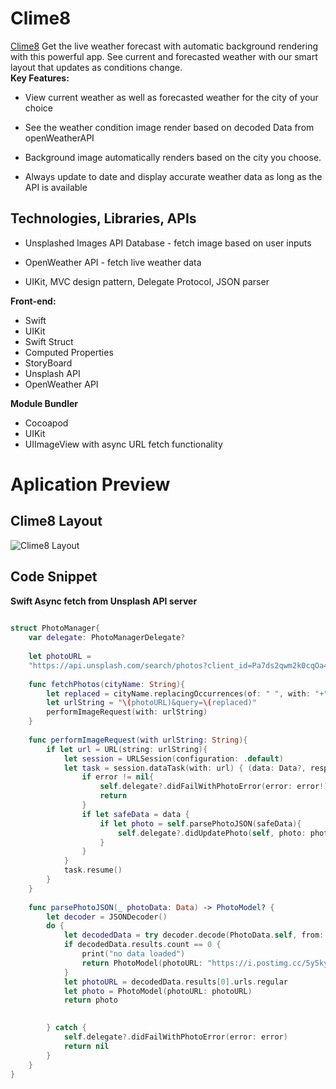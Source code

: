 # Clime8

[Clime8](https://apps.apple.com/us/app/clime8/id1662664856) Get the live weather forecast with automatic background rendering with this powerful app. See current and forecasted weather with our smart layout that updates as conditions change.  
**Key Features:**

* View current weather as well as forecasted weather for the city of your choice

* See the weather condition image render based on decoded Data from openWeatherAPI

* Background image automatically renders based on the city you choose.

* Always update to date and display accurate weather data as long as the API is available

## Technologies, Libraries, APIs

* Unsplashed Images API Database - fetch image based on user inputs

* OpenWeather API - fetch live weather data 

* UIKit, MVC design pattern, Delegate Protocol, JSON parser

**Front-end:**

* Swift
* UIKit
* Swift Struct
* Computed Properties
* StoryBoard
* Unsplash API
* OpenWeather API

**Module Bundler** 

* Cocoapod
* UIKit 
* UIImageView with async URL fetch functionality 

# Aplication Preview

## Clime8 Layout

![Clime8 Layout](https://i.postimg.cc/kGtP67Jw/Untitled-design.png)


## Code Snippet

**Swift Async fetch from Unsplash API server** 
```swift
  
struct PhotoManager{
    var delegate: PhotoManagerDelegate?
    
    let photoURL =
    "https://api.unsplash.com/search/photos?client_id=Pa7ds2qwm2k0cqOa4FALgC4fKya3isGxtlx7lB7h0PI"
    
    func fetchPhotos(cityName: String){
        let replaced = cityName.replacingOccurrences(of: " ", with: "+", options: .literal, range: nil)
        let urlString = "\(photoURL)&query=\(replaced)"
        performImageRequest(with: urlString)
    }
    
    func performImageRequest(with urlString: String){
        if let url = URL(string: urlString){
            let session = URLSession(configuration: .default)
            let task = session.dataTask(with: url) { (data: Data?, response: URLResponse?, error: Error?) in
                if error != nil{
                    self.delegate?.didFailWithPhotoError(error: error!)
                    return
                }
                if let safeData = data {
                    if let photo = self.parsePhotoJSON(safeData){
                        self.delegate?.didUpdatePhoto(self, photo: photo)
                    }
                }
            }
            task.resume()
        }
    }
    
    func parsePhotoJSON(_ photoData: Data) -> PhotoModel? {
        let decoder = JSONDecoder()
        do {
            let decodedData = try decoder.decode(PhotoData.self, from: photoData)
            if decodedData.results.count == 0 {
                print("no data loaded")
                return PhotoModel(photoURL: "https://i.postimg.cc/5y5kyB10/CITY-NOT-FOUND-1.png")
            }
            let photoURL = decodedData.results[0].urls.regular
            let photo = PhotoModel(photoURL: photoURL)
            return photo
            

        } catch {
            self.delegate?.didFailWithPhotoError(error: error)
            return nil
        }
    }
}
```
